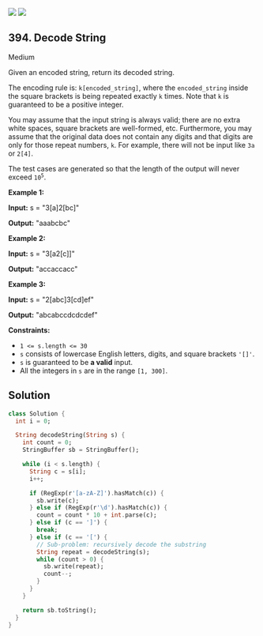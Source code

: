 [![](https://img.shields.io/github/stars/javadev/LeetCode-in-All?label=Stars&style=flat-square)](https://github.com/javadev/LeetCode-in-All)
[![](https://img.shields.io/github/forks/javadev/LeetCode-in-All?label=Fork%20me%20on%20GitHub%20&style=flat-square)](https://github.com/javadev/LeetCode-in-All/fork)

## 394\. Decode String

Medium

Given an encoded string, return its decoded string.

The encoding rule is: `k[encoded_string]`, where the `encoded_string` inside the square brackets is being repeated exactly `k` times. Note that `k` is guaranteed to be a positive integer.

You may assume that the input string is always valid; there are no extra white spaces, square brackets are well-formed, etc. Furthermore, you may assume that the original data does not contain any digits and that digits are only for those repeat numbers, `k`. For example, there will not be input like `3a` or `2[4]`.

The test cases are generated so that the length of the output will never exceed <code>10<sup>5</sup></code>.

**Example 1:**

**Input:** s = "3[a]2[bc]"

**Output:** "aaabcbc"

**Example 2:**

**Input:** s = "3[a2[c]]"

**Output:** "accaccacc"

**Example 3:**

**Input:** s = "2[abc]3[cd]ef"

**Output:** "abcabccdcdcdef"

**Constraints:**

*   `1 <= s.length <= 30`
*   `s` consists of lowercase English letters, digits, and square brackets `'[]'`.
*   `s` is guaranteed to be **a valid** input.
*   All the integers in `s` are in the range `[1, 300]`.

## Solution

```dart
class Solution {
  int i = 0;

  String decodeString(String s) {
    int count = 0;
    StringBuffer sb = StringBuffer();

    while (i < s.length) {
      String c = s[i];
      i++;

      if (RegExp(r'[a-zA-Z]').hasMatch(c)) {
        sb.write(c);
      } else if (RegExp(r'\d').hasMatch(c)) {
        count = count * 10 + int.parse(c);
      } else if (c == ']') {
        break;
      } else if (c == '[') {
        // Sub-problem: recursively decode the substring
        String repeat = decodeString(s);
        while (count > 0) {
          sb.write(repeat);
          count--;
        }
      }
    }

    return sb.toString();
  }
}
```